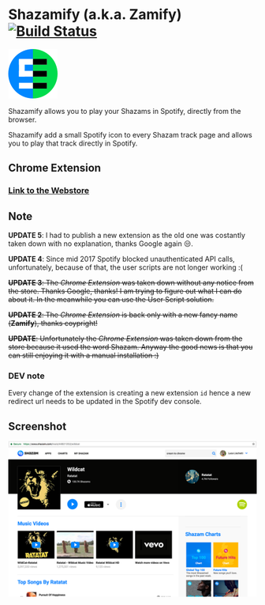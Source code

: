 # Shazamify (a.k.a. Zamify) [![Build Status](https://travis-ci.org/sirLisko/shazamify.svg)](https://travis-ci.org/sirLisko/shazamify)

![image](./images/icon.png)

Shazamify allows you to play your Shazams in Spotify, directly from the browser.

Shazamify add a small Spotify icon to every Shazam track page and allows you to play that track directly in Spotify.

## Chrome Extension

### [Link to the Webstore](https://chrome.google.com/webstore/detail/zamify/foilfgbdcipbajipeodmjjnkflkfocin/related)

## Note

**UPDATE 5**: I had to publish a new extension as the old one was costantly taken down with no explanation, thanks Google again 😒.

**UPDATE 4**: Since mid 2017 Spotify blocked unauthenticated API calls, unfortunately, because of that, the user scripts are not longer working :(

~~**UPDATE 3**</b>: The _Chrome Extension_ was taken down without any notice from the store. Thanks Google, thanks! I am trying to figure out what I can do about it. In the meanwhile you can use the User Script solution.~~

~~**UPDATE 2**: The _Chrome Extension_ is back only with a new fancy name (**Zamify**), thanks coypright!~~

~~**UPDATE**: Unfortunately the _Chrome Extension_ was taken down from the store because it used the word Shazam. Anyway the good news is that you can still enjoying it with a manual installation :)~~

### DEV note

Every change of the extension is creating a new extension `id` hence a new redirect url needs to be updated in the Spotify dev console.

## Screenshot

![screenshot](./images/shazamify.png)
